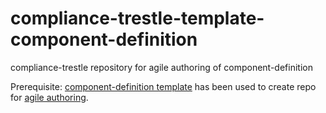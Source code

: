 # compliance-trestle-template-component-definition

compliance-trestle repository for agile authoring of component-definition

Prerequisite: [component-definition template](https://github.com/IBM/compliance-trestle-template-component-definition) has been used to create repo for [agile authoring](https://github.com/IBM/compliance-trestle-agile-authoring).